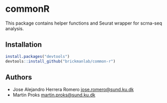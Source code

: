 # commonR

This package contains helper functions and Seurat wrapper for scrna-seq analysis.

## Installation

```R
install.packages("devtools")
devtools::install_github("brickmanlab/common-r")
```

## Authors

- Jose Alejandro Herrera Romero <jose.romero@sund.ku.dk>
- Martin Proks <martin.proks@sund.ku.dk>
